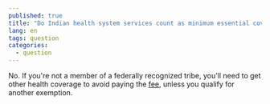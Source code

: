 ```yaml
---
published: true
title: "Do Indian health system services count as minimum essential coverage?"
lang: en
tags: question
categories:
  - question
---
```


No. If you're not a member of a federally recognized tribe, you'll need to get other health coverage to avoid paying the [fee](/what-if-someone-doesnt-have-health-coverage-in-2014), unless you qualify for another exemption.

